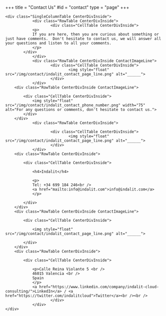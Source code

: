 +++
title = "Contact Us"
#id = "contact"
type = "page"
+++

<div class="CenterDivOutside">

	<div class="SingleColumnTable CenterDivInside">
                <div class="RowTable CenterDivInside">
                        <div class="CellTable CenterDivInside">
				<p>
				If you are here, then you are curious about something or just have comments.  Don't hesitate to contact us, we will answer all your questions and listen to all your comments.
				</p>
			</div>
                </div>
                <div class="RowTable CenterDivInside ContactImageLine">
                        <div class="CellTable CenterDivInside">
                                <img style="float" src="/img/contact/indalit_contact_page_line.png" alt="______">
                        </div>
                </div>
		<div class="RowTable CenterDivInside ContactImageLine">

			<div class="CellTable CenterDivInside">
				<img style="float" src="/img/contact/indalit_contact_phone_number.png" width="75" alt="For any questions or comments, don't hesitate to contact us.">
			</div>			
		</div>
                <div class="RowTable CenterDivInside">

                        <div class="CellTable CenterDivInside">
                                <img style="float" src="/img/contact/indalit_contact_page_line.png" alt="______">
                        </div>
                </div>
		<div class="RowTable CenterDivInside">

			<div class="CellTable CenterDivInside">

				<h4>Indalit</h4>

				<p>
				Tel: +34 699 184 246<br />
				<a href="mailto:info@indalit.com">info@indalit.com</a>
				</p>

			</div>
		</div>
		<div class="RowTable CenterDivInside ContactImageLine">

			<div class="CellTable CenterDivInside">

				<img style="float" src="/img/contact/indalit_contact_page_line.png" alt="______">

			</div>
		</div>
		<div class="RowTable CenterDivInside">

			<div class="CellTable CenterDivInside">
				
				<p>Calle Reina Violante 5 <br />
				46015 Valencia <br />
				Spain
				</p>
				<a href="https://www.linkedin.com/company/indalit-cloud-consulting/">LinkedIn</a> / <a href="https://twitter.com/indalitcloud">Twitter</a><br /><br />
                        </div>
                </div>
	</div>
</div>

